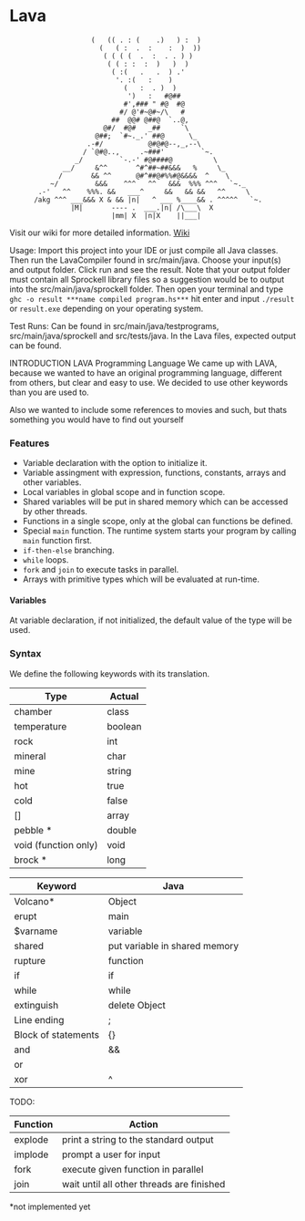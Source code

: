 # Lava
                        (   (( . : (    .)   ) :  )
                          (   ( :  .  :    :  )  ))
                           ( ( ( (  .  :  . . ) )
                            ( ( : :  :  )   )  )
                             ( :(   .   .  ) .'
                              '. :(   :    )
                                (   :  . )  )
                                 ')   :   #@##
                                #',### " #@  #@
                               #/ @'#~@#~/\   #
                             ##  @@# @##@  `..@,
                           @#/  #@#   _##     `\
                         @##;  `#~._.' ##@      \_
                       .-#/           @#@#@--,_,--\
                      / `@#@..,     .~###'         `~.
                    _/         `-.-' #@####@          \
                 __/     &^^       ^#^##~##&&&   %     \_
                /       && ^^      @#^##@#%%#@&&&&  ^    \
              ~/         &&&    ^^^   ^^   &&&  %%% ^^^   `~._
           .-'   ^^    %%%. &&   ___^     &&   && &&   ^^     \
          /akg ^^^ ___&&& X & && |n|   ^ ___ %____&& . ^^^^^   `~.
                   |M|       ---- .  ___.|n| /\___\  X
                             |mm| X  |n|X    ||___|             

Visit our wiki for more detailed information.
[Wiki](https://github.com/thechib12/Lava_Programming_Language/wiki)

Usage:
Import this project into your IDE or just compile all Java classes. Then run the LavaCompiler found in src/main/java. Choose your input(s) and output folder. Click run and see the result.
 Note that your output folder must contain all Sprockell library files so a suggestion would be to output into the src/main/java/sprockell folder. 
 Then open your terminal and type `ghc -o result ***name compiled program.hs***` hit enter and input `./result` or `result.exe` depending on your operating system.
 
 Test Runs:
 Can be found in src/main/java/testprograms, src/main/java/sprockell and src/tests/java. In the Lava files, expected output can be found.


INTRODUCTION
LAVA Programming Language
We came up with LAVA, because we wanted to have an original programming language,
different from others, but clear and easy to use. We decided to use other keywords than you are used to.

Also we wanted to include some references to movies and such, but thats something you would have to find out yourself


### Features
- Variable declaration with the option to initialize it.
- Variable assingment with expression, functions, constants, arrays and other variables.
- Local variables in global scope and in function scope.
- Shared variables will be put in shared memory which can be accessed by other threads.
- Functions in a single scope, only at the global can functions be defined. 
- Special `main` function. The runtime system starts your program by calling `main` function first.
- `if-then-else` branching.
- `while` loops.
- `fork` and `join` to execute tasks in parallel.
- Arrays with primitive types which will be evaluated at run-time.


#### Variables
At variable declaration, if not initialized, the default value of the type will be used.
 

### Syntax
We define the following keywords with its translation.

Type            | Actual
----            | ----
chamber         | class
temperature     | boolean
rock            | int
mineral         | char
mine            | string
hot             | true
cold            | false
[]              | array
pebble *         | double
void (function only)            | void
brock  *         | long


Keyword             | Java
---------           | --------
Volcano*             | Object
erupt               | main
$varname            | variable
shared              | put variable in shared memory
rupture             | function
if                  | if
while               | while
extinguish          | delete Object
Line ending         | ;
Block of statements | {}
and                 | &&
or                  | ||
xor                 | ^


TODO:
 
Function | Action
--------| --------
explode | print a string to the standard output
implode | prompt a user for input
fork    | execute given function in parallel
join    | wait until all other threads are finished


*not implemented yet

